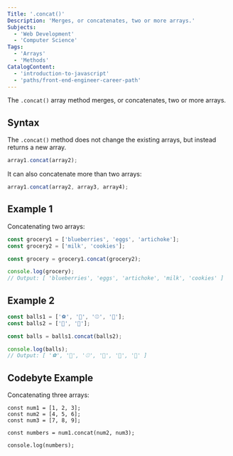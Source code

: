 ```yaml
---
Title: '.concat()'
Description: 'Merges, or concatenates, two or more arrays.'
Subjects:
  - 'Web Development'
  - 'Computer Science'
Tags:
  - 'Arrays'
  - 'Methods'
CatalogContent:
  - 'introduction-to-javascript'
  - 'paths/front-end-engineer-career-path'
---
```


The `.concat()` array method merges, or concatenates, two or more arrays.

## Syntax

The `.concat()` method does not change the existing arrays, but instead returns a new array.

```js
array1.concat(array2);
```

It can also concatenate more than two arrays:

```js
array1.concat(array2, array3, array4);
```

## Example 1

Concatenating two arrays:

```js
const grocery1 = ['blueberries', 'eggs', 'artichoke'];
const grocery2 = ['milk', 'cookies'];

const grocery = grocery1.concat(grocery2);

console.log(grocery);
// Output: [ 'blueberries', 'eggs', 'artichoke', 'milk', 'cookies' ]
```

## Example 2

```js
const balls1 = ['⚽', '🏈', '⚾', '🎾'];
const balls2 = ['🏀', '🏐'];

const balls = balls1.concat(balls2);

console.log(balls);
// Output: [ '⚽', '🏈', '⚾', '🎾', '🏀', '🏐' ]
```

## Codebyte Example

Concatenating three arrays:

```codebyte/js
const num1 = [1, 2, 3];
const num2 = [4, 5, 6];
const num3 = [7, 8, 9];

const numbers = num1.concat(num2, num3);

console.log(numbers);
```
